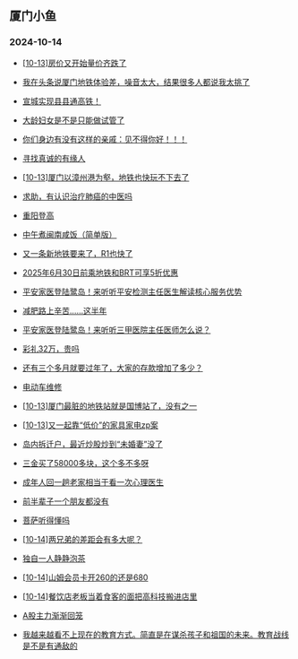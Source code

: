 ## 厦门小鱼 
### 2024-10-14

+ [[10-13]房价又开始量价齐跌了](http://bbs.xmfish.com/read-htm-tid-18250598.html)

+ [我在头条说厦门地铁体验差，噪音太大，结果很多人都说我太挑了](http://bbs.xmfish.com/read-htm-tid-18250594.html)

+ [宣城实现县县通高铁！](http://bbs.xmfish.com/read-htm-tid-18250540.html)

+ [大龄妇女是不是只能做试管了](http://bbs.xmfish.com/read-htm-tid-18250608.html)

+ [你们身边有没有这样的亲戚：见不得你好！！！](http://bbs.xmfish.com/read-htm-tid-18250603.html)

+ [寻找真诚的有缘人](http://bbs.xmfish.com/read-htm-tid-18250541.html)

+ [[10-13]厦门以漳州港为壑，地铁也快玩不下去了](http://bbs.xmfish.com/read-htm-tid-18250691.html)

+ [求助，有认识治疗肺癌的中医吗](http://bbs.xmfish.com/read-htm-tid-18250576.html)

+ [重阳登高](http://bbs.xmfish.com/read-htm-tid-18250595.html)

+ [中午煮闽南咸饭（简单版）](http://bbs.xmfish.com/read-htm-tid-18250555.html)

+ [又一条新地铁要来了，R1也快了](http://bbs.xmfish.com/read-htm-tid-18250716.html)

+ [2025年6月30日前乘地铁和BRT可享5折优惠](http://bbs.xmfish.com/read-htm-tid-18250727.html)

+ [平安家医登陆鹭岛！来听听平安检测主任医生解读核心服务优势](http://bbs.xmfish.com/read-htm-tid-18250814.html)

+ [减肥路上辛苦……这半年](http://bbs.xmfish.com/read-htm-tid-18250647.html)

+ [平安家医登陆鹭岛！来听听三甲医院主任医师怎么说？](http://bbs.xmfish.com/read-htm-tid-18250811.html)

+ [彩礼32万，贵吗](http://bbs.xmfish.com/read-htm-tid-18250750.html)

+ [还有三个多月就要过年了，大家的存款增加了多少？](http://bbs.xmfish.com/read-htm-tid-18250718.html)

+ [电动车维修](http://bbs.xmfish.com/read-htm-tid-18250605.html)

+ [[10-13]厦门最脏的地铁站就是国博站了，没有之一](http://bbs.xmfish.com/read-htm-tid-18250757.html)

+ [[10-13]又一起靠“低价”的家具家电zp案](http://bbs.xmfish.com/read-htm-tid-18250623.html)

+ [岛内拆迁户，最近炒股炒到“未婚妻”没了](http://bbs.xmfish.com/read-htm-tid-18250816.html)

+ [三金买了58000多块，这个多不多呀](http://bbs.xmfish.com/read-htm-tid-18250740.html)

+ [成年人回一趟老家相当于看一次心理医生](http://bbs.xmfish.com/read-htm-tid-18250830.html)

+ [前半辈子一个朋友都没有](http://bbs.xmfish.com/read-htm-tid-18250733.html)

+ [菩萨听得懂吗](http://bbs.xmfish.com/read-htm-tid-18250743.html)

+ [[10-14]两兄弟的差距会有多大呢？](http://bbs.xmfish.com/read-htm-tid-18250791.html)

+ [独自一人静静泡茶](http://bbs.xmfish.com/read-htm-tid-18250788.html)

+ [[10-14]山姆会员卡开260的还是680](http://bbs.xmfish.com/read-htm-tid-18250852.html)

+ [[10-14]餐饮店老板当着食客的面把高科技搬进店里](http://bbs.xmfish.com/read-htm-tid-18250804.html)

+ [A股主力渐渐回笼](http://bbs.xmfish.com/read-htm-tid-18250821.html)

+ [我越来越看不上现在的教育方式。简直是在谋杀孩子和祖国的未来。教育战线是不是有通敌的](http://bbs.xmfish.com/read-htm-tid-18250845.html)

